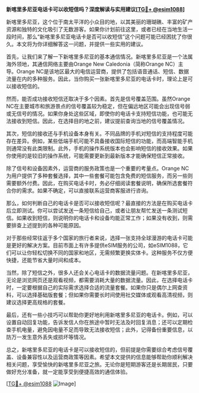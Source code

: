 **新喀里多尼亚电话卡可以收短信吗？深度解读与实用建议[[TG💪+ @esim1088](https://t.me/s/esim1088)]**

新喀里多尼亚，这个位于南太平洋的小众目的地，以其美丽的珊瑚礁、丰富的矿产资源和独特的文化吸引了无数游客。如果你计划前往这里，或者已经在当地生活一段时间，那么“新喀里多尼亚电话卡是否可以收短信”这个问题可能已经困扰了你很久。本文将为你详细解答这一问题，并提供一些实用的建议。

首先，让我们来了解一下新喀里多尼亚的基本通信情况。新喀里多尼亚是一个法属海外领地，其通信网络主要由Orange New Caledonia（简称Orange NC）主导。Orange NC是该地区最大的电信运营商，提供了包括语音通话、短信、数据流量在内的多种服务。因此，当你购买一张新喀里多尼亚的电话卡时，理论上是可以接收短信的。

然而，能否成功接收短信还取决于多个因素。首先是信号覆盖范围。虽然Orange NC在主要城市和旅游景点的信号覆盖较为稳定，但在偏远地区可能会出现信号弱或无信号的情况。如果你身处这些区域，即使你的电话卡支持短信功能，也可能无法接收到短信。因此，在选择目的地之前，建议提前查询当地的信号覆盖情况。

其次，短信的接收还与手机设备本身有关。不同品牌的手机对短信的支持程度可能存在差异。例如，某些低端手机可能不具备接收国际短信的功能，而高端智能手机则通常没有此类限制。此外，手机的操作系统版本也会影响短信的接收效果。如果你使用的是较旧的操作系统，可能需要更新到最新版本才能确保短信正常接收。

除了信号和设备因素外，运营商的服务政策也是一个重要的考量点。Orange NC为用户提供了多种套餐选择，其中一些套餐可能包含免费的短信服务，而另一些则需要额外付费。因此，在购买电话卡时，务必仔细阅读套餐说明，确保所选套餐符合你的需求。如果不确定，可以直接联系运营商客服进行咨询。

那么，如何判断自己的电话卡是否可以接收短信呢？最直接的方法是在购买电话卡后立即测试。你可以尝试发送一条短信给自己，或者让朋友帮忙发送一条测试短信。如果收到短信，则说明你的电话卡和设备均能正常工作；如果没有收到，则需要排查上述提到的各种可能原因。

对于那些经常往返于多个国家的旅行者来说，选择一张支持全球漫游的电话卡可能是更好的解决方案。目前市面上有许多提供eSIM服务的公司，如eSIM1088，它们可以让你轻松切换不同的国家和地区，无需频繁更换实体卡。这种服务不仅方便快捷，还能节省大量时间和成本。

当然，除了短信之外，很多人还会关心电话卡的数据流量问题。在新喀里多尼亚，无论是浏览网页还是观看视频，都需要消耗大量的数据流量。因此，在选择电话卡时，一定要根据自己的实际需求选择合适的流量套餐。如果你只是偶尔上网查资料，可以选择基础版套餐；但如果你需要长时间使用社交媒体或观看高清视频，则建议选择更高规格的套餐。

最后，还有一些小技巧可以帮助你更好地利用新喀里多尼亚的电话卡。例如，可以设置自动回复功能，告诉发信人你在旅途中暂时无法及时回复消息；还可以定期检查手机电量，避免因电量不足而导致无法接收短信；此外，记得备份重要信息，以防万一发生意外丢失或损坏等情况。

总之，新喀里多尼亚的电话卡是可以接收短信的，但前提是你需要综合考虑信号覆盖、设备兼容性以及运营商政策等因素。希望本文提供的信息能够帮助你顺利解决相关问题，享受愉快的新喀里多尼亚之旅。无论你是短期游客还是长期居民，只要做好充分准备，就一定能享受到便捷高效的通信体验。

[[TG💪+ @esim1088](https://t.me/s/esim1088) ![Image](https://i.postimg.cc/4NQfJmqS/Snipaste-2025-05-13-00-14-12.png)]